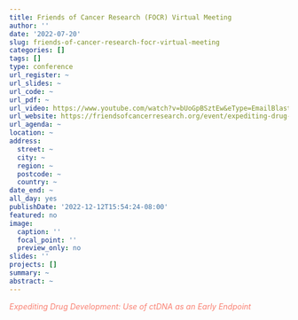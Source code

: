 ```yaml
---
title: Friends of Cancer Research (FOCR) Virtual Meeting
author: ''
date: '2022-07-20'
slug: friends-of-cancer-research-focr-virtual-meeting
categories: []
tags: []
type: conference
url_register: ~
url_slides: ~
url_code: ~
url_pdf: ~
url_video: https://www.youtube.com/watch?v=bUoGpBSztEw&eType=EmailBlastContent&eId=8baa55f6-f591-47a7-b3b1-3e5001ed0cfe
url_website: https://friendsofcancerresearch.org/event/expediting-drug-development-use-of-ctdna-as-an-early-endpoint/
url_agenda: ~
location: ~
address:
  street: ~
  city: ~
  region: ~
  postcode: ~
  country: ~
date_end: ~
all_day: yes
publishDate: '2022-12-12T15:54:24-08:00'
featured: no
image:
  caption: ''
  focal_point: ''
  preview_only: no
slides: ''
projects: []
summary: ~
abstract: ~
---
```

<span style="color: salmon;">*Expediting Drug Development: Use of ctDNA as an Early Endpoint*</span>

<!--more-->
